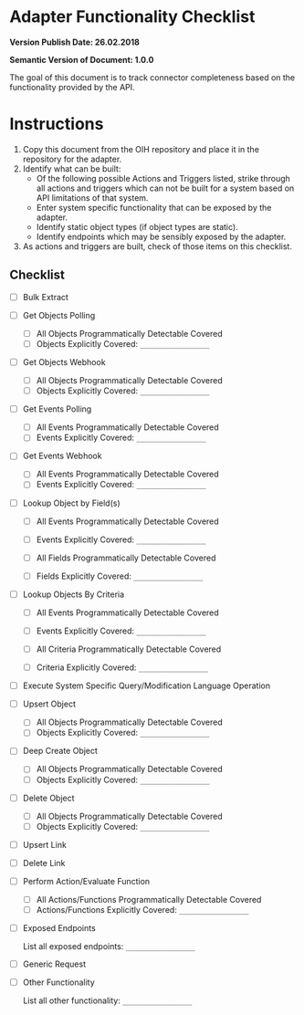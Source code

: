 # Adapter Functionality Checklist
**Version Publish Date: 26.02.2018**

**Semantic Version of Document: 1.0.0**

The goal of this document is to track connector completeness based on the
functionality provided by the API.

# Instructions
1. Copy this document from the OIH repository and place it in the repository for
the adapter.
2. Identify what can be built:
   * Of the following possible Actions and Triggers listed, strike through all
actions and triggers which can not be built for a system based on API
limitations of that system.
   * Enter system specific functionality that can be exposed by the adapter.
   * Identify static object types (if object types are static).
   * Identify endpoints which may be sensibly exposed by the adapter.
3. As actions and triggers are built, check of those items on this checklist.

## Checklist
- [ ] Bulk Extract
- [ ] Get Objects Polling

  - [ ] All Objects Programmatically Detectable Covered
  - [ ] Objects Explicitly Covered: `_________________`

- [ ] Get Objects Webhook

  - [ ] All Objects Programmatically Detectable Covered
  - [ ] Objects Explicitly Covered: `_________________`

- [ ] Get Events Polling

  - [ ] All Events Programmatically Detectable Covered
  - [ ] Events Explicitly Covered: `_________________`

- [ ] Get Events Webhook

  - [ ] All Events Programmatically Detectable Covered
  - [ ] Events Explicitly Covered: `_________________`

- [ ] Lookup Object by Field(s)

  - [ ] All Events Programmatically Detectable Covered
  - [ ] Events Explicitly Covered: `_________________`

  - [ ] All Fields Programmatically Detectable Covered
  - [ ] Fields Explicitly Covered: `_________________`

- [ ] Lookup Objects By Criteria

  - [ ] All Events Programmatically Detectable Covered
  - [ ] Events Explicitly Covered: `_________________`

  - [ ] All Criteria Programmatically Detectable Covered
  - [ ] Criteria Explicitly Covered: `_________________`

- [ ] Execute System Specific Query/Modification Language Operation
- [ ] Upsert Object

  - [ ] All Objects Programmatically Detectable Covered
  - [ ] Objects Explicitly Covered: `_________________`

- [ ] Deep Create Object

  - [ ] All Objects Programmatically Detectable Covered
  - [ ] Objects Explicitly Covered: `_________________`

- [ ] Delete Object

  - [ ] All Objects Programmatically Detectable Covered
  - [ ] Objects Explicitly Covered: `_________________`

- [ ] Upsert Link
- [ ] Delete Link
- [ ] Perform Action/Evaluate Function

  - [ ] All Actions/Functions Programmatically Detectable Covered
  - [ ] Actions/Functions Explicitly Covered: `_________________`

- [ ] Exposed Endpoints

   List all exposed endpoints: `_________________`

- [ ] Generic Request
- [ ] Other Functionality

   List all other functionality: `_________________`